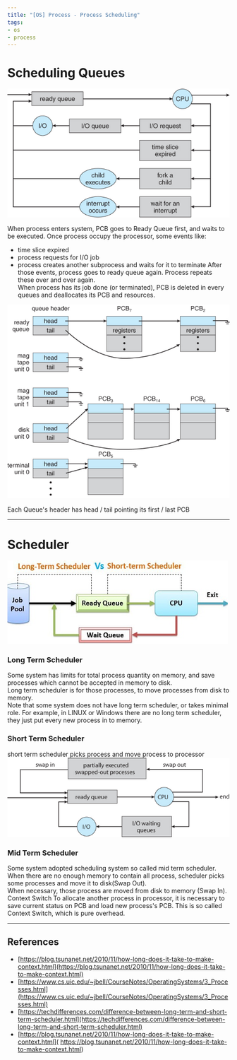 ```yaml
---
title: "[OS] Process - Process Scheduling"
tags:
- os
- process
---
```


# Scheduling Queues
![](/images/20220427_image.png)


When process enters system, PCB goes to Ready Queue first, and waits to be executed.
Once process occupy the processor, some events like:
- time slice expired
- process requests for I/O job
- process creates another subprocess and waits for it to terminate
After those events, process goes to ready queue again. Process repeats these over and over again. <br/>
When process has its job done (or terminated), PCB is deleted in every queues and deallocates its PCB and resources. <br/>

![](/images/20220427_image_1.png)

Each Queue's header has head / tail pointing its first / last PCB

<hr/>

# Scheduler
![](/images/20220427_image_2.png)

### Long Term Scheduler
Some system has limits for total process quantity on memory, and save processes which cannot be accepted in memory to disk. <br/>
Long term scheduler is for those processes, to move processes from disk to memory. <br/>
Note that some system does not have long term scheduler, or takes minimal role. For example, in LINUX or Windows there are no long term scheduler, they just put every new process in to memory. <br/>

### Short Term Scheduler
short term scheduler picks process and move process to processor
![](/images/20220427_image_3.png)

### Mid Term Scheduler
Some system adopted scheduling system so called mid term scheduler. <br/>
When there are no enough memory to contain all process, scheduler picks some processes and move it to disk(Swap Out). <br/>
When necessary, those process are moved from disk to memory (Swap In). <br/>
Context Switch
To allocate another process in processor,
it is necessary to save current status on PCB and load new process's PCB. This is so called Context Switch, which is pure overhead.

<hr/>

## References

- [https://blog.tsunanet.net/2010/11/how-long-does-it-take-to-make-context.html](https://blog.tsunanet.net/2010/11/how-long-does-it-take-to-make-context.html)
- [https://www.cs.uic.edu/~jbell/CourseNotes/OperatingSystems/3_Processes.html](https://www.cs.uic.edu/~jbell/CourseNotes/OperatingSystems/3_Processes.html)
- [https://techdifferences.com/difference-between-long-term-and-short-term-scheduler.html](https://techdifferences.com/difference-between-long-term-and-short-term-scheduler.html)
- [https://blog.tsunanet.net/2010/11/how-long-does-it-take-to-make-context.html]( https://blog.tsunanet.net/2010/11/how-long-does-it-take-to-make-context.html)
